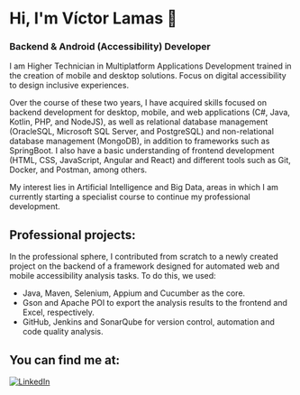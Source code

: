 <!--
**VicLT/VicLT** is a ✨ _special_ ✨ repository because its `README.md` (this file) appears on your GitHub profile.

Here are some ideas to get you started:

- 🔭 I’m currently working on ...
- 🌱 I’m currently learning ...
- 👯 I’m looking to collaborate on ...
- 🤔 I’m looking for help with ...
- 💬 Ask me about ...
- 📫 How to reach me: ...
- 😄 Pronouns: ...
- ⚡ Fun fact: ...
-->

# Hi, I'm Víctor Lamas 👋
### Backend & Android (Accessibility) Developer

I am Higher Technician in Multiplatform Applications Development trained in the creation of mobile and desktop solutions. Focus on digital accessibility to design inclusive experiences.

Over the course of these two years, I have acquired skills focused on backend development for desktop, mobile, and web applications (C#, Java, Kotlin, PHP, and NodeJS), as well as relational database management (OracleSQL, Microsoft SQL Server, and PostgreSQL) and non-relational database management (MongoDB), in addition to frameworks such as SpringBoot. I also have a basic understanding of frontend development (HTML, CSS, JavaScript, Angular and React) and different tools such as Git, Docker, and Postman, among others.

My interest lies in Artificial Intelligence and Big Data, areas in which I am currently starting a specialist course to continue my professional development.

## Professional projects:
In the professional sphere, I contributed from scratch to a newly created project on the backend of a framework designed for automated web and mobile accessibility analysis tasks. To do this, we used:
- Java, Maven, Selenium, Appium and Cucumber as the core.
- Gson and Apache POI to export the analysis results to the frontend and Excel, respectively.
- GitHub, Jenkins and SonarQube for version control, automation and code quality analysis.

## You can find me at:

[![LinkedIn](https://img.shields.io/badge/LinkedIn-VictorLT91-0077B5?style=for-the-badge&logo=linkedin&logoColor=white&labelColor=101010)](https://www.linkedin.com/in/victorlt91)
